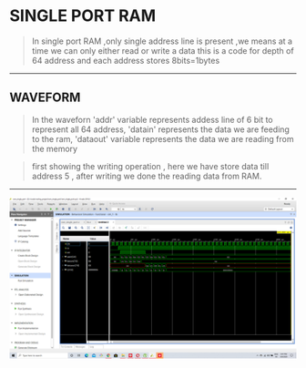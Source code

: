 # SINGLE PORT RAM

  >In single port RAM ,only single address line is present ,we means at a time we can only either read or write a data
  >this is a code for depth of 64 address and each address stores 8bits=1bytes
  
  
  ---
## WAVEFORM
    
  >In the waveforn 'addr' variable represents addess line of 6 bit to represent all 64 address, 'datain' represents the data we are feeding to the ram, 'dataout' variable represents the data we are reading from the memory
    
   >first showing the writing operation , here we have store data till address 5 , after writing we done the reading data from RAM.
    
 ---
 ![waveform](/waveform.png)
